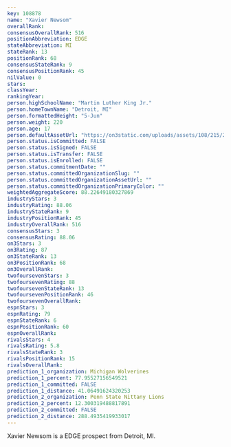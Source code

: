 ```yaml
---
key: 108878
name: "Xavier Newsom"
overallRank: 
consensusOverallRank: 516
positionAbbreviation: EDGE
stateAbbreviation: MI
stateRank: 13
positionRank: 68
consensusStateRank: 9
consensusPositionRank: 45
nilValue: 0
stars: 
classYear: 
rankingYear: 
person.highSchoolName: "Martin Luther King Jr."
person.homeTownName: "Detroit, MI"
person.formattedHeight: "5-Jun"
person.weight: 220
person.age: 17
person.defaultAssetUrl: "https://on3static.com/uploads/assets/108/215/215108.png"
person.status.isCommitted: FALSE
person.status.isSigned: FALSE
person.status.isTransfer: FALSE
person.status.isEnrolled: FALSE
person.status.commitmentDate: ""
person.status.committedOrganizationSlug: ""
person.status.committedOrganizationAssetUrl: ""
person.status.committedOrganizationPrimaryColor: ""
weightedAggregateScore: 88.22649180327869
industryStars: 3
industryRating: 88.06
industryStateRank: 9
industryPositionRank: 45
industryOverallRank: 516
consensusStars: 3
consensusRating: 88.06
on3Stars: 3
on3Rating: 87
on3StateRank: 13
on3PositionRank: 68
on3OverallRank: 
twofoursevenStars: 3
twofoursevenRating: 88
twofoursevenStateRank: 13
twofoursevenPositionRank: 46
twofoursevenOverallRank: 
espnStars: 3
espnRating: 79
espnStateRank: 6
espnPositionRank: 60
espnOverallRank: 
rivalsStars: 4
rivalsRating: 5.8
rivalsStateRank: 3
rivalsPositionRank: 15
rivalsOverallRank: 
prediction_1_organization: Michigan Wolverines
prediction_1_percent: 77.95527156549521
prediction_1_committed: FALSE
prediction_1_distance: 41.06491624320253
prediction_2_organization: Penn State Nittany Lions
prediction_2_percent: 12.300319488817891
prediction_2_committed: FALSE
prediction_2_distance: 288.4935419933017
---
```

Xavier Newsom is a EDGE prospect from Detroit, MI.